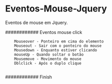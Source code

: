 # Eventos-Mouse-Jquery

Eventos de mouse em Jquery.

\############ Eventos mouse click

```
	Mouseover - Ponteiro em cima do elemento
	Mouseout - Sair com o ponteiro do mouse
	Mousedown - Enquanto estiver clicando
	mouseUp - Quando soltar o botão
	Mousemove - Movimento do mouse
	Dblclick - Após o duplo clique
	

```

\############ Finish
